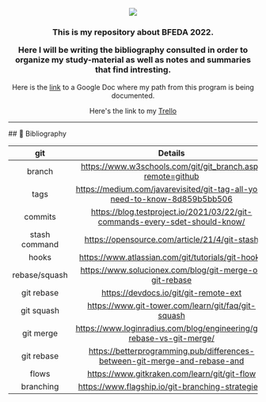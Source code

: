 
<p align="center">
  <img src="https://readme-typing-svg.herokuapp.com?size=21&color=F51FF7&center=true&vCenter=true&width=380&lines=BFEDA+2ND+Edition;+Introductory+Program">
</p>
<h3 align="center"> This is my repository about BFEDA 2022.

Here I will be writing the bibliography consulted in order to organize my study-material as well as notes and summaries that find intresting.</h3>


<p align="center">Here is the <a href="https://docs.google.com/document/d/1nUqjcjDX7g3l4z8clyVqV8cDwQ7O2Klgc6dyDSv806M/edit?usp=sharing" target="_blank">link</a> to a Google Doc where my path from this program is being documented.</p>
<p align="center">Here's the link to my <a href="https://trello.com/b/8vJOme67/bfeda-gisell-bustamante">Trello</a></p>

<hr>
## 🔧 Bibliography

|     git      |                                   Details                                   |  
| :----------: | :-------------------------------------------------------------------------: | 
|     branch   |            https://www.w3schools.com/git/git_branch.asp?remote=github       |
|      tags    | https://medium.com/javarevisited/git-tag-all-you-need-to-know-8d859b5bb506  | 
|     commits  | https://blog.testproject.io/2021/03/22/git-commands-every-sdet-should-know/ |  
| stash command|                https://opensource.com/article/21/4/git-stash                | 
|     hooks    |              https://www.atlassian.com/git/tutorials/git-hooks              | 
| rebase/squash|           https://www.solucionex.com/blog/git-merge-o-git-rebase            |
|  git rebase  |                     https://devdocs.io/git/git-remote-ext                   |
|  git squash  |                 https://www.git-tower.com/learn/git/faq/git-squash          |
|   git merge  |   https://www.loginradius.com/blog/engineering/git-rebase-vs-git-merge/     |
|  git rebase  | https://betterprogramming.pub/differences-between-git-merge-and-rebase-and  |
|     flows    |                 https://www.gitkraken.com/learn/git/git-flow                |
|   branching  |            https://www.flagship.io/git-branching-strategies/                |
